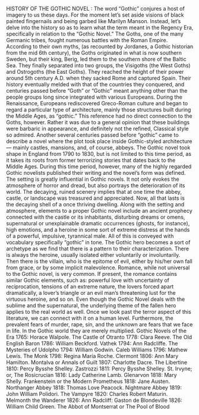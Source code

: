 HISTORY OF THE GOTHIC NOVEL :
The word “Gothic” conjures a host of imagery to us these days. For the moment let’s set aside visions of black painted fingernails and being garbed like Marilyn Manson. Instead, let’s delve into the history so as to learn what the term meant in the Regency Era, specifically in relation to the “Gothic Novel.”
The Goths, one of the many Germanic tribes, fought numerous battles with the Roman Empire. According to their own myths, (as recounted by Jordanes, a Gothic historian from the mid 6th century), the Goths originated in what is now southern Sweden, but their king, Berig, led them to the southern shore of the Baltic Sea. They finally separated into two groups, the Visigoths (the West Goths) and Ostrogoths (the East Goths). They reached the height of their power around 5th century A.D. when they sacked Rome and captured Spain. Their history eventually melded with that of the countries they conquered, and centuries passed before “Goth” or “Gothic” meant anything other than the people groups long since integrated with various Europeans.
During the Renaissance, Europeans rediscovered Greco-Roman culture and began to regard a particular type of architecture, mainly those structures built during the Middle Ages, as “gothic.” This reference had no direct connection to the Goths, however. Rather it was due to a general opinion that these buildings were barbaric in appearance, and definitely not the refined, Classical style so admired. Another several centuries passed before “gothic” came to describe a novel where the plot took place inside Gothic-styled architecture — mainly castles, mansions, and, of course, abbeys.
The Gothic novel took shape in England from 1790 to 1830, but is not limited to this time period, as it takes its roots from former terrorizing stories that dates back to the Middle Ages. During this time period, however, many of the highly regarded Gothic novelists published their writing and the novel’s form was defined.
The setting is greatly influential in Gothic novels. It not only evokes the atmosphere of horror and dread, but also portrays the deterioration of its world. The decaying, ruined scenery implies that at one time the abbey, castle, or landscape was treasured and appreciated. Now, all that lasts is the decaying shell of a once thriving dwelling.
Along with the setting and atmosphere, elements to a proper Gothic novel include an ancient prophecy connected with the castle or its inhabitants, disturbing dreams or omens, supernatural or unexplainable dramatic occurrences (ghosts, for instance), high emotions, and a heroine in some sort of extreme distress at the hands of a powerful, impulsive, tyrannical male. All of this is conveyed with vocabulary specifically “gothic” in tone.
The Gothic hero becomes a sort of archetype as we find that there is a pattern to their characterization. There is always the heroine, usually isolated either voluntarily or involuntarily. Then there is the villain, who is the epitome of evil, either by his/her own fall from grace, or by some implicit malevolence.
Romance, while not universal to the Gothic novel, is very common. If present, the romance contains similar Gothic elements, such as: powerful love with uncertainty of reciprocation, tensions of an extreme nature, the lovers forced apart dramatically, a lover’s triangle or an evil man’s threatening lust for the virtuous heroine, and so on.
Even though the Gothic Novel deals with the sublime and the supernatural, the underlying theme of the fallen hero applies to the real world as well. Once we look past the terror aspect of this literature, we can connect with it on a human level. Furthermore, the prevalent fears of murder, rape, sin, and the unknown are fears that we face in life. In the Gothic world they are merely multiplied.
Gothic Novels of the Era
1765: Horace Walpole. The Castle of Otranto
1778: Clara Reeve. The Old English Baron
1786: William Beckford. Vathek
1794: Ann Radcliffe. The Mysteries of Udolpho
1794: William Godwin. Caleb Williams
1796: Mathew Lewis. The Monk
1798: Regina Maria Roche. Clermont
1806: Ann Mary Hamilton. Montalva or Annals of Guilt
1807: Charlotte Dacre. The Libertine
1810: Percy Bysshe Shelley. Zastrozzi
1811: Percy Bysshe Shelley. St. Irvyne; or, The Rosicrucian
1816: Lady Catherine Lamb. Glenarvon
1818: Mary Shelly. Frankenstein or the Modern Prometheus
1818: Jane Austen. Northanger Abbey
1818: Thomas Love Peacock. Nightmare Abbey
1819: John William Polidori. The Vampyre
1820: Charles Robert Maturin. Melmonth the Wanderer
1826: Ann Radcliff: Gaston de Blondeville
1826: William Child Green. The Abbot of Montserrat or The Pool of Blood